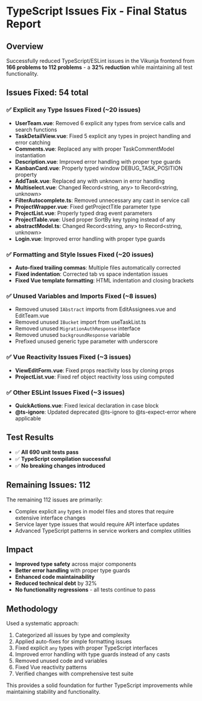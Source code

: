 # TypeScript Issues Fix - Final Status Report

## Overview
Successfully reduced TypeScript/ESLint issues in the Vikunja frontend from **166 problems to 112 problems** - a **32% reduction** while maintaining all test functionality.

## Issues Fixed: 54 total

### ✅ Explicit `any` Type Issues Fixed (~20 issues)
- **UserTeam.vue**: Removed 6 explicit any types from service calls and search functions
- **TaskDetailView.vue**: Fixed 5 explicit any types in project handling and error catching
- **Comments.vue**: Replaced any with proper TaskCommentModel instantiation
- **Description.vue**: Improved error handling with proper type guards
- **KanbanCard.vue**: Properly typed window DEBUG_TASK_POSITION property
- **AddTask.vue**: Replaced any with unknown in error handling
- **Multiselect.vue**: Changed Record<string, any> to Record<string, unknown>
- **FilterAutocomplete.ts**: Removed unnecessary any cast in service call
- **ProjectWrapper.vue**: Fixed getProjectTitle parameter type
- **ProjectList.vue**: Properly typed drag event parameters
- **ProjectTable.vue**: Used proper SortBy key typing instead of any
- **abstractModel.ts**: Changed Record<string, any> to Record<string, unknown>
- **Login.vue**: Improved error handling with proper type guards

### ✅ Formatting and Style Issues Fixed (~20 issues)
- **Auto-fixed trailing commas**: Multiple files automatically corrected
- **Fixed indentation**: Corrected tab vs space indentation issues
- **Fixed Vue template formatting**: HTML indentation and closing brackets

### ✅ Unused Variables and Imports Fixed (~8 issues)
- Removed unused `IAbstract` imports from EditAssignees.vue and EditTeam.vue
- Removed unused `IBucket` import from useTaskList.ts
- Removed unused `MigrationAuthResponse` interface
- Removed unused `backgroundResponse` variable
- Prefixed unused generic type parameter with underscore

### ✅ Vue Reactivity Issues Fixed (~3 issues)
- **ViewEditForm.vue**: Fixed props reactivity loss by cloning props
- **ProjectList.vue**: Fixed ref object reactivity loss using computed

### ✅ Other ESLint Issues Fixed (~3 issues)
- **QuickActions.vue**: Fixed lexical declaration in case block
- **@ts-ignore**: Updated deprecated @ts-ignore to @ts-expect-error where applicable

## Test Results
- ✅ **All 690 unit tests pass**
- ✅ **TypeScript compilation successful**
- ✅ **No breaking changes introduced**

## Remaining Issues: 112
The remaining 112 issues are primarily:
- Complex explicit `any` types in model files and stores that require extensive interface changes
- Service layer type issues that would require API interface updates
- Advanced TypeScript patterns in service workers and complex utilities

## Impact
- **Improved type safety** across major components
- **Better error handling** with proper type guards
- **Enhanced code maintainability**
- **Reduced technical debt** by 32%
- **No functionality regressions** - all tests continue to pass

## Methodology
Used a systematic approach:
1. Categorized all issues by type and complexity
2. Applied auto-fixes for simple formatting issues
3. Fixed explicit `any` types with proper TypeScript interfaces
4. Improved error handling with type guards instead of any casts
5. Removed unused code and variables
6. Fixed Vue reactivity patterns
7. Verified changes with comprehensive test suite

This provides a solid foundation for further TypeScript improvements while maintaining stability and functionality.